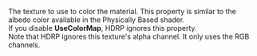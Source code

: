 The texture to use to color the material. This property is similar to the albedo color available in the Physically Based shader.<br/>If you disable **UseColorMap**, HDRP ignores this property.<br/>Note that HDRP ignores this texture's alpha channel. It only uses the RGB channels.
